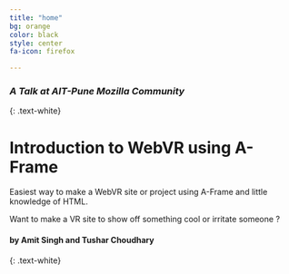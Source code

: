 ```yaml
---
title: "home"
bg: orange
color: black
style: center
fa-icon: firefox

---
```


### *A Talk at AIT-Pune Mozilla Community*
{: .text-white}

<span class="fa-stack subtlecircle" style="font-size:100px; background:rgba(255,166,0,0.1)">
  <i class="fa fa-circle fa-stack-2x text-white"></i>
  <i class="fa fa-bicycle fa-stack-1x text-orange"></i>
</span>

# Introduction to WebVR using A-Frame



Easiest way to make a WebVR site or project using A-Frame and little knowledge of HTML.

Want to make a VR site to show off something cool or irritate someone ? 

#### by Amit Singh and Tushar Choudhary
{: .text-white}

